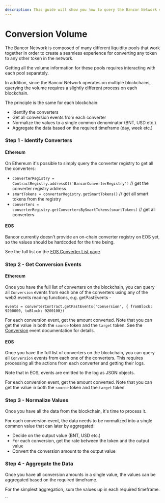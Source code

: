 ```yaml
---
description: This guide will show you how to query the Bancor Network conversion volume.
---
```


# Conversion Volume

The Bancor Network is composed of many different liquidity pools that work together in order to create a seamless experience for converting any token to any other token in the network.

Getting all the volume information for these pools requires interacting with each pool separately.

In addition, since the Bancor Network operates on multiple blockchains, querying the volume requires a slightly different process on each blockchain.

The principle is the same for each blockchain:

* Identify the converters
* Get all conversion events from each converter
* Normalize the values to a single common denominator \(BNT, USD etc.\)
* Aggregate the data based on the required timeframe \(day, week etc.\)

### Step 1 - Identify Converters

#### Ethereum

On Ethereum it's possible to simply query the converter registry to get all the converters:

* `converterRegistry = ContractRegistry.addressOf('BancorConverterRegistry')` // get the converter registry address
* `smartTokens = converterRegistry.getSmartTokens()` // get all smart tokens from the registry
* `converters = converterRegistry.getConvertersBySmartTokens(smartTokens)` // get all converters

#### EOS

Bancor currently doesn't provide an on-chain converter registry on EOS yet, so the values should be hardcoded for the time being.

See the full list on the [EOS Converter List page](https://app.gitbook.com/@bancor-network/s/bancor-network/~/drafts/-Lxk-PPQTzo32LiVpRpY/bancorx/network-data-and-stats/eos-converter-list).

### Step 2 - Get Conversion Events

#### Ethereum

Once you have the full list of converters on the blockchain, you can query all `Conversion` events from each one of the converters using any of the web3 events reading functions, e.g. getPastEvents -

`events = converterContract.getPastEvents('Conversion', { fromBlock: 9200000, toBlock: 9200100})`

For each conversion event, get the amount converted. Note that you can get the value in both the `source` token and the `target` token. See the [Conversion](https://docs.bancor.network/ethereum-contracts/converter/bancorconverter#BancorConverter-Conversion-address-address-address-uint256-uint256-int256-) event documentation for details.

#### EOS

Once you have the full list of converters on the blockchain, you can query all `Conversion` events from each one of the converters. This requires processing all the actions from each converter and getting their logs.

Note that in EOS, events are emitted to the log as JSON objects.

For each conversion event, get the amount converted. Note that you can get the value in both the `source` token and the `target` token.

### Step 3 - Normalize Values

Once you have all the data from the blockchain, it's time to process it.

For each conversion event, the data needs to be normalized into a single common value that can later by aggregated:

* Decide on the output value \(BNT, USD etc.\)
* For each conversion, get the rate between the token and the output value
* Convert the conversion amount to the output value

### Step 4 - Aggregate the Data

Once you have all conversion amounts in a single value, the values can be aggregated based on the required timeframe.

For the simplest aggregation, sum the values up in each required timeframe.

\`\`



